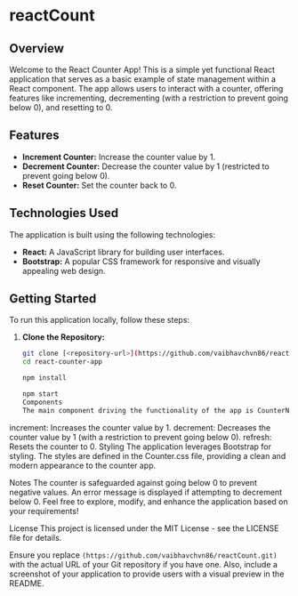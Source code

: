 # reactCount

## Overview

Welcome to the React Counter App! This is a simple yet functional React application that serves as a basic example of state management within a React component. The app allows users to interact with a counter, offering features like incrementing, decrementing (with a restriction to prevent going below 0), and resetting to 0.

## Features

- **Increment Counter:** Increase the counter value by 1.
- **Decrement Counter:** Decrease the counter value by 1 (restricted to prevent going below 0).
- **Reset Counter:** Set the counter back to 0.

## Technologies Used

The application is built using the following technologies:

- **React:** A JavaScript library for building user interfaces.
- **Bootstrap:** A popular CSS framework for responsive and visually appealing web design.

## Getting Started

To run this application locally, follow these steps:

1. **Clone the Repository:**

   ```bash
   git clone [<repository-url>](https://github.com/vaibhavchvn86/reactCount.git)
   cd react-counter-app

   npm install

   npm start
   Components
   The main component driving the functionality of the app is CounterND.js, located in the src directory. It encapsulates the following key features:
   ```

increment: Increases the counter value by 1.
decrement: Decreases the counter value by 1 (with a restriction to prevent going below 0).
refresh: Resets the counter to 0.
Styling
The application leverages Bootstrap for styling. The styles are defined in the Counter.css file, providing a clean and modern appearance to the counter app.

Notes
The counter is safeguarded against going below 0 to prevent negative values.
An error message is displayed if attempting to decrement below 0.
Feel free to explore, modify, and enhance the application based on your requirements!

License
This project is licensed under the MIT License - see the LICENSE file for details.

Ensure you replace `(https://github.com/vaibhavchvn86/reactCount.git)` with the actual URL of your Git repository if you have one. Also, include a screenshot of your application to provide users with a visual preview in the README.
